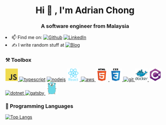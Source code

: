<h1 align="center">Hi 👋 , I'm Adrian Chong</h1>
<h3 align="center">A software engineer from Malaysia</h3>


<li>📫 Find me on: <a href="https://github.com/sfchong" target="_blank"><img alt="Github" src="https://img.shields.io/badge/-GitHub-181717?&style=flat-square&logo=github&logoColor=white" /></a>
<a href="https://www.linkedin.com/in/sfchong" target="_blank">
<img alt="LinkedIn" src="https://img.shields.io/badge/-LinkedIn-0A66C2?&style=flat-square&logo=linkedin&logoColor=white" />
</a>
</li>
<li>✍️ I write random stuff at <a href="https://adrianchongsf.com/blog" target="_blank"><img alt="Blog" src="https://img.shields.io/badge/-My%20Blog-add8e6?&style=flat-square" /></a></li>

### ⚒  Toolbox
<p align="left"> 
<a href="https://developer.mozilla.org/en-US/docs/Web/JavaScript" target="_blank"> <img src="https://raw.githubusercontent.com/devicons/devicon/master/icons/javascript/javascript-original.svg" alt="javascript" width="40" height="40"/> </a>
<a href="https://www.typescriptlang.org" target="_blank"> <img src="https://raw.githubusercontent.com/microsoft/TypeScript-Website/f407e1ae19e5e990d9901ac8064a32a8cc60edf0/packages/typescriptlang-org/static/branding/ts-logo-128.svg" alt="typescript" width="40" height="40"/></a>
<a href="https://nodejs.org" target="_blank"> <img src="https://raw.githubusercontent.com/nodejs/nodejs.org/main/static/images/logos/nodejs-new-black.svg" alt="nodejs" width="40" height="40"/></a>
<a href="https://reactjs.org/" target="_blank"> <img src="https://raw.githubusercontent.com/devicons/devicon/master/icons/react/react-original-wordmark.svg" alt="react" width="40" height="40"/> </a>
<a href="https://aws.amazon.com/" target="_blank"> <img src="https://upload.wikimedia.org/wikipedia/commons/9/93/Amazon_Web_Services_Logo.svg" alt="aws" width="40" height="40"/> </a>
<a href="https://www.w3.org/html/" target="_blank"> <img src="https://raw.githubusercontent.com/devicons/devicon/master/icons/html5/html5-original-wordmark.svg" alt="html5" width="40" height="40"/> </a> 
<a href="https://www.w3schools.com/css/" target="_blank"> <img src="https://raw.githubusercontent.com/devicons/devicon/master/icons/css3/css3-original-wordmark.svg" alt="css3" width="40" height="40"/> </a> 
<a href="https://git-scm.com/" target="_blank"> <img src="https://www.vectorlogo.zone/logos/git-scm/git-scm-icon.svg" alt="git" width="40" height="40"/> </a>
<a href="https://www.docker.com/" target="_blank"> <img src="https://raw.githubusercontent.com/devicons/devicon/master/icons/docker/docker-original-wordmark.svg" alt="docker" width="40" height="40"/> </a>
<a href="https://www.w3schools.com/cs/" target="_blank"> <img src="https://raw.githubusercontent.com/devicons/devicon/master/icons/csharp/csharp-original.svg" alt="csharp" width="40" height="40"/> </a>
<a href="https://dotnet.microsoft.com/" target="_blank"> <img src="https://raw.githubusercontent.com/dotnet/brand/main/logo/dotnet-logo.svg" alt="dotnet" width="40" height="40"/> </a>
<a href="https://www.gatsbyjs.com/" target="_blank"> <img src="https://www.vectorlogo.zone/logos/gatsbyjs/gatsbyjs-icon.svg" alt="gatsby" width="40" height="40"/> </a> 
<a href="https://golang.org" target="_blank"> <img src="https://raw.githubusercontent.com/devicons/devicon/master/icons/go/go-original.svg" alt="go" width="40" height="40"/> </a> 
</p>


### 📄  Programming Languages
[![Top Langs](https://github-readme-stats.vercel.app/api/top-langs/?username=sfchong&theme=gruvbox)](https://github.com/anuraghazra/github-readme-stats)

